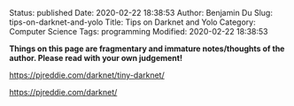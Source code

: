 Status: published
Date: 2020-02-22 18:38:53
Author: Benjamin Du
Slug: tips-on-darknet-and-yolo
Title: Tips on Darknet and Yolo
Category: Computer Science
Tags: programming
Modified: 2020-02-22 18:38:53

**Things on this page are fragmentary and immature notes/thoughts of the author. Please read with your own judgement!**


https://pjreddie.com/darknet/tiny-darknet/

https://pjreddie.com/darknet/